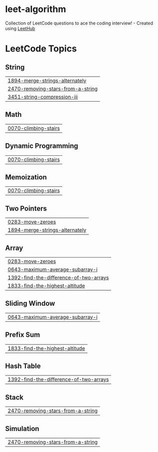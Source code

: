 # leet-algorithm
Collection of LeetCode questions to ace the coding interview! - Created using [LeetHub](https://github.com/QasimWani/LeetHub)

<!---LeetCode Topics Start-->
# LeetCode Topics
## String
|  |
| ------- |
| [1894-merge-strings-alternately](https://github.com/economyjang/leet-algorithm/tree/master/1894-merge-strings-alternately) |
| [2470-removing-stars-from-a-string](https://github.com/economyjang/leet-algorithm/tree/master/2470-removing-stars-from-a-string) |
| [3451-string-compression-iii](https://github.com/economyjang/leet-algorithm/tree/master/3451-string-compression-iii) |
## Math
|  |
| ------- |
| [0070-climbing-stairs](https://github.com/economyjang/leet-algorithm/tree/master/0070-climbing-stairs) |
## Dynamic Programming
|  |
| ------- |
| [0070-climbing-stairs](https://github.com/economyjang/leet-algorithm/tree/master/0070-climbing-stairs) |
## Memoization
|  |
| ------- |
| [0070-climbing-stairs](https://github.com/economyjang/leet-algorithm/tree/master/0070-climbing-stairs) |
## Two Pointers
|  |
| ------- |
| [0283-move-zeroes](https://github.com/economyjang/leet-algorithm/tree/master/0283-move-zeroes) |
| [1894-merge-strings-alternately](https://github.com/economyjang/leet-algorithm/tree/master/1894-merge-strings-alternately) |
## Array
|  |
| ------- |
| [0283-move-zeroes](https://github.com/economyjang/leet-algorithm/tree/master/0283-move-zeroes) |
| [0643-maximum-average-subarray-i](https://github.com/economyjang/leet-algorithm/tree/master/0643-maximum-average-subarray-i) |
| [1392-find-the-difference-of-two-arrays](https://github.com/economyjang/leet-algorithm/tree/master/1392-find-the-difference-of-two-arrays) |
| [1833-find-the-highest-altitude](https://github.com/economyjang/leet-algorithm/tree/master/1833-find-the-highest-altitude) |
## Sliding Window
|  |
| ------- |
| [0643-maximum-average-subarray-i](https://github.com/economyjang/leet-algorithm/tree/master/0643-maximum-average-subarray-i) |
## Prefix Sum
|  |
| ------- |
| [1833-find-the-highest-altitude](https://github.com/economyjang/leet-algorithm/tree/master/1833-find-the-highest-altitude) |
## Hash Table
|  |
| ------- |
| [1392-find-the-difference-of-two-arrays](https://github.com/economyjang/leet-algorithm/tree/master/1392-find-the-difference-of-two-arrays) |
## Stack
|  |
| ------- |
| [2470-removing-stars-from-a-string](https://github.com/economyjang/leet-algorithm/tree/master/2470-removing-stars-from-a-string) |
## Simulation
|  |
| ------- |
| [2470-removing-stars-from-a-string](https://github.com/economyjang/leet-algorithm/tree/master/2470-removing-stars-from-a-string) |
<!---LeetCode Topics End-->
